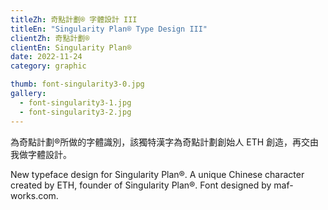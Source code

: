 ```yaml
---
titleZh: 奇點計劃® 字體設計 III
titleEn: "Singularity Plan® Type Design III"
clientZh: 奇點計劃®
clientEn: Singularity Plan®
date: 2022-11-24
category: graphic

thumb: font-singularity3-0.jpg
gallery:
  - font-singularity3-1.jpg
  - font-singularity3-2.jpg
---
```


為奇點計劃®所做的字體識別，該獨特漢字為奇點計劃創始人 ETH 創造，再交由我做字體設計。


<!-- lang -->

New typeface design for Singularity Plan®. A unique Chinese character created by ETH, founder of Singularity Plan®. Font designed by maf- works.com.
